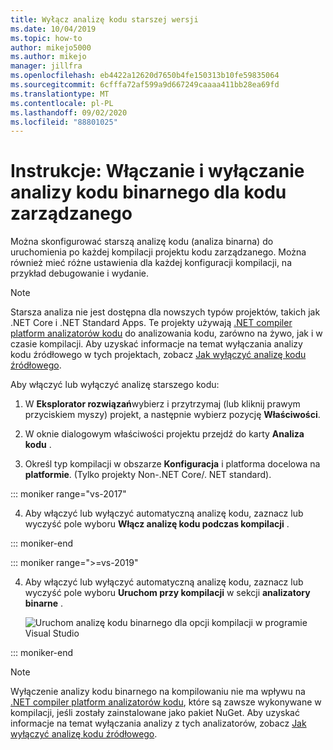 ```yaml
---
title: Wyłącz analizę kodu starszej wersji
ms.date: 10/04/2019
ms.topic: how-to
author: mikejo5000
ms.author: mikejo
manager: jillfra
ms.openlocfilehash: eb4422a12620d7650b4fe150313b10fe59835064
ms.sourcegitcommit: 6cfffa72af599a9d667249caaaa411bb28ea69fd
ms.translationtype: MT
ms.contentlocale: pl-PL
ms.lasthandoff: 09/02/2020
ms.locfileid: "88801025"
---
```

# <a name="how-to-enable-and-disable-binary-code-analysis-for-managed-code"></a>Instrukcje: Włączanie i wyłączanie analizy kodu binarnego dla kodu zarządzanego

Można skonfigurować starszą analizę kodu (analiza binarna) do uruchomienia po każdej kompilacji projektu kodu zarządzanego. Można również mieć różne ustawienia dla każdej konfiguracji kompilacji, na przykład debugowanie i wydanie.

> [!NOTE]
> Starsza analiza nie jest dostępna dla nowszych typów projektów, takich jak .NET Core i .NET Standard Apps. Te projekty używają [.NET compiler platform analizatorów kodu](roslyn-analyzers-overview.md) do analizowania kodu, zarówno na żywo, jak i w czasie kompilacji. Aby uzyskać informacje na temat wyłączania analizy kodu źródłowego w tych projektach, zobacz [Jak wyłączyć analizę kodu źródłowego](disable-code-analysis.md).

Aby włączyć lub wyłączyć analizę starszego kodu:

1. W **Eksplorator rozwiązań**wybierz i przytrzymaj (lub kliknij prawym przyciskiem myszy) projekt, a następnie wybierz pozycję **Właściwości**.

2. W oknie dialogowym właściwości projektu przejdź do karty **Analiza kodu** .

3. Określ typ kompilacji w obszarze **Konfiguracja** i platforma docelowa na **platformie**. (Tylko projekty Non-.NET Core/. NET standard).

::: moniker range="vs-2017"

4. Aby włączyć lub wyłączyć automatyczną analizę kodu, zaznacz lub wyczyść pole wyboru **Włącz analizę kodu podczas kompilacji** .

::: moniker-end

::: moniker range=">=vs-2019"

4. Aby włączyć lub wyłączyć automatyczną analizę kodu, zaznacz lub wyczyść pole wyboru **Uruchom przy kompilacji** w sekcji **analizatory binarne** .

   ![Uruchom analizę kodu binarnego dla opcji kompilacji w programie Visual Studio](media/run-on-build-binary-analyzers.png)

::: moniker-end

> [!NOTE]
> Wyłączenie analizy kodu binarnego na kompilowaniu nie ma wpływu na [.NET compiler platform analizatorów kodu](roslyn-analyzers-overview.md), które są zawsze wykonywane w kompilacji, jeśli zostały zainstalowane jako pakiet NuGet. Aby uzyskać informacje na temat wyłączania analizy z tych analizatorów, zobacz [Jak wyłączyć analizę kodu źródłowego](disable-code-analysis.md).
